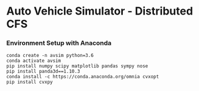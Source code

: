 Auto Vehicle Simulator - Distributed CFS
===

### Environment Setup with Anaconda
```
conda create -n avsim python=3.6
conda activate avsim
pip install numpy scipy matplotlib pandas sympy nose
pip install panda3d==1.10.3
conda install -c https://conda.anaconda.org/omnia cvxopt
pip install cvxpy
```


